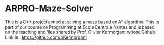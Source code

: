 # ARPRO-Maze-Solver
This is a C++ project aimed at solving a maze based on A* algorithm.
This is part of our course on Programming at Ecole Centrale Nantes and is based on the teaching and files shared by Prof. Olivier Kermorgant whose Github Link is : https://github.com/oKermorgant
